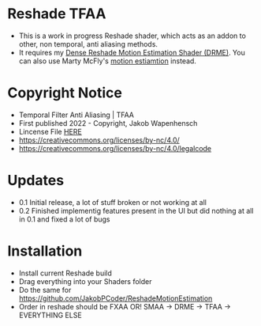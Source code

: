 # Reshade TFAA
- This is a work in progress Reshade shader, which acts as an addon to other, non temporal, anti aliasing methods.
- It requires my [Dense Reshade Motion Estimation Shader (DRME)](https://github.com/JakobPCoder/ReshadeMotionEstimation). You can also use Marty McFly's [motion estiamtion](https://gist.github.com/martymcmodding/69c775f844124ec2c71c37541801c053to) instead.

# Copyright Notice
 - Temporal Filter Anti Aliasing | TFAA
 - First published 2022 - Copyright, Jakob Wapenhensch
 - Lincense File [HERE](LICENSE)
 - https://creativecommons.org/licenses/by-nc/4.0/
 - https://creativecommons.org/licenses/by-nc/4.0/legalcode
  
# Updates
- 0.1 Initial release, a lot of stuff broken or not working at all
- 0.2 Finished implementig features present in the UI but did nothing at all in 0.1 and fixed a lot of bugs

# Installation
- Install current Reshade build
- Drag everything into your Shaders folder
- Do the same for https://github.com/JakobPCoder/ReshadeMotionEstimation
- Order in reshade should be FXAA OR! SMAA -> DRME -> TFAA -> EVERYTHING ELSE

